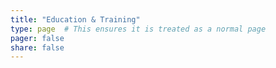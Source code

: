 ```yaml
---
title: "Education & Training"
type: page  # This ensures it is treated as a normal page
pager: false
share: false
---
```

